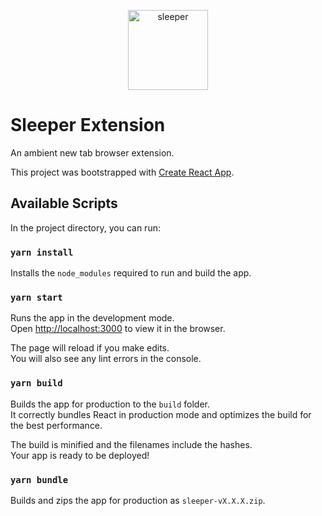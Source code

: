 <p align="center">
  <a href="https://sleeper.fyi"><img alt="sleeper" src="https://sleeper.fyi/logo.svg" width="128" /></a>
</p>

# Sleeper Extension

An ambient new tab browser extension.

This project was bootstrapped with [Create React App](https://github.com/facebook/create-react-app).

## Available Scripts

In the project directory, you can run:

### `yarn install`

Installs the `node_modules` required to run and build the app.

### `yarn start`

Runs the app in the development mode.<br />
Open [http://localhost:3000](http://localhost:3000) to view it in the browser.

The page will reload if you make edits.<br />
You will also see any lint errors in the console.

### `yarn build`

Builds the app for production to the `build` folder.<br />
It correctly bundles React in production mode and optimizes the build for the best performance.

The build is minified and the filenames include the hashes.<br />
Your app is ready to be deployed!

### `yarn bundle`

Builds and zips the app for production as `sleeper-vX.X.X.zip`.
